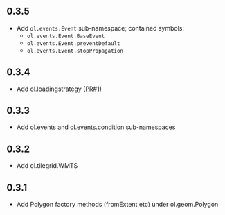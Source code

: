 ## 0.3.5
* Add `ol.events.Event` sub-namespace; contained symbols:
  * `ol.events.Event.BaseEvent`
  * `ol.events.Event.preventDefault`
  * `ol.events.Event.stopPropagation`

## 0.3.4
* Add ol.loadingstrategy ([PR#1](https://github.com/mapbender/openlayers6-es5/pull/1))

## 0.3.3
* Add ol.events and ol.events.condition sub-namespaces

## 0.3.2
* Add ol.tilegrid.WMTS

## 0.3.1
* Add Polygon factory methods (fromExtent etc) under ol.geom.Polygon
